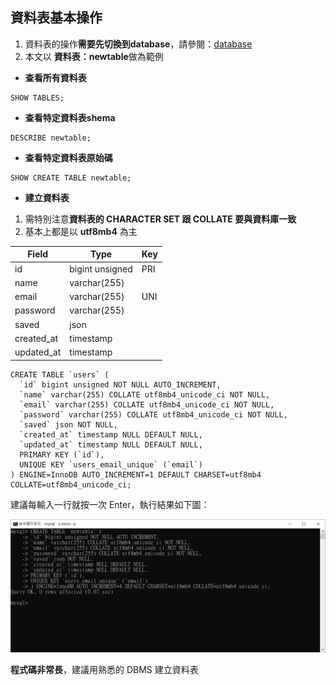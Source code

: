 ## 資料表基本操作

1. 資料表的操作**需要先切換到database**，請參閱：[database](./database.md)
2. 本文以 **資料表：newtable**做為範例

* **查看所有資料表**

```
SHOW TABLES;
```

* **查看特定資料表shema**

```
DESCRIBE newtable;
```

* **查看特定資料表原始碼**
```
SHOW CREATE TABLE newtable;
```

* **建立資料表**

1. 需特別注意**資料表的 CHARACTER SET 跟 COLLATE 要與資料庫一致**
2. 基本上都是以 **utf8mb4** 為主

|Field     |Type           |Key |
|----------|---------------|----|
|id        |bigint unsigned|PRI |
|name      |varchar(255)   |    |
|email     |varchar(255)   |UNI |
|password  |varchar(255)   |    |
|saved     |json           |    |
|created_at|timestamp      |    |
|updated_at|timestamp      |    |

```
CREATE TABLE `users` (
  `id` bigint unsigned NOT NULL AUTO_INCREMENT,
  `name` varchar(255) COLLATE utf8mb4_unicode_ci NOT NULL,
  `email` varchar(255) COLLATE utf8mb4_unicode_ci NOT NULL,
  `password` varchar(255) COLLATE utf8mb4_unicode_ci NOT NULL,
  `saved` json NOT NULL,
  `created_at` timestamp NULL DEFAULT NULL,
  `updated_at` timestamp NULL DEFAULT NULL,
  PRIMARY KEY (`id`),
  UNIQUE KEY `users_email_unique` (`email`)
) ENGINE=InnoDB AUTO_INCREMENT=1 DEFAULT CHARSET=utf8mb4 COLLATE=utf8mb4_unicode_ci;
```

建議每輸入一行就按一次 Enter，執行結果如下圖：

![image](./images/table_create.png)

**程式碼非常長**，建議用熟悉的 DBMS 建立資料表